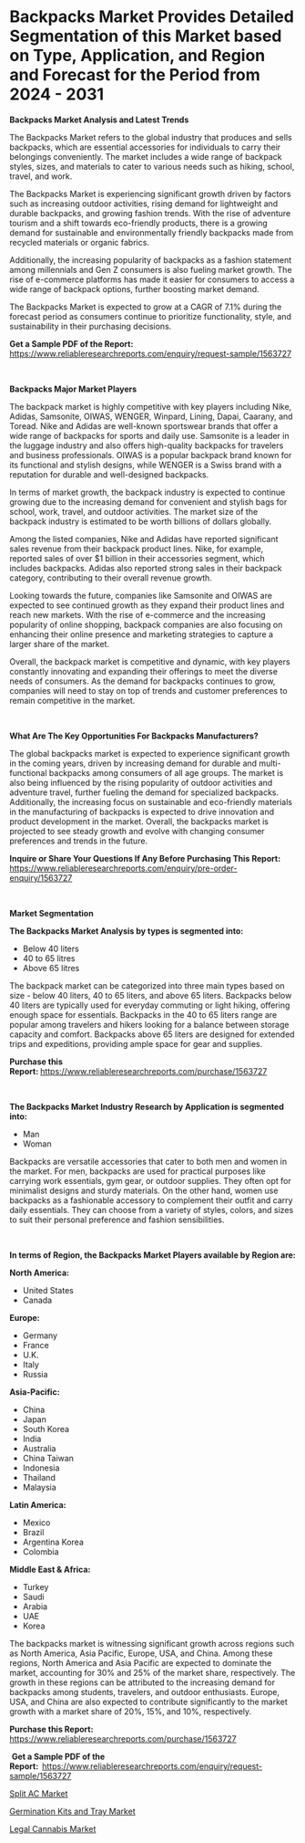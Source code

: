 <p><h1>Backpacks Market Provides Detailed Segmentation of this Market based on Type, Application, and Region and Forecast for the Period from 2024 - 2031</h1></p><p><strong>Backpacks Market Analysis and Latest Trends</strong></p>
<p><p>The Backpacks Market refers to the global industry that produces and sells backpacks, which are essential accessories for individuals to carry their belongings conveniently. The market includes a wide range of backpack styles, sizes, and materials to cater to various needs such as hiking, school, travel, and work.</p><p>The Backpacks Market is experiencing significant growth driven by factors such as increasing outdoor activities, rising demand for lightweight and durable backpacks, and growing fashion trends. With the rise of adventure tourism and a shift towards eco-friendly products, there is a growing demand for sustainable and environmentally friendly backpacks made from recycled materials or organic fabrics.</p><p>Additionally, the increasing popularity of backpacks as a fashion statement among millennials and Gen Z consumers is also fueling market growth. The rise of e-commerce platforms has made it easier for consumers to access a wide range of backpack options, further boosting market demand.</p><p>The Backpacks Market is expected to grow at a CAGR of 7.1% during the forecast period as consumers continue to prioritize functionality, style, and sustainability in their purchasing decisions.</p></p>
<p><strong>Get a Sample PDF of the Report:&nbsp;</strong> <a href="https://www.reliableresearchreports.com/enquiry/request-sample/1563727">https://www.reliableresearchreports.com/enquiry/request-sample/1563727</a></p>
<p>&nbsp;</p>
<p><strong>Backpacks Major Market Players</strong></p>
<p><p>The backpack market is highly competitive with key players including Nike, Adidas, Samsonite, OIWAS, WENGER, Winpard, Lining, Dapai, Caarany, and Toread. Nike and Adidas are well-known sportswear brands that offer a wide range of backpacks for sports and daily use. Samsonite is a leader in the luggage industry and also offers high-quality backpacks for travelers and business professionals. OIWAS is a popular backpack brand known for its functional and stylish designs, while WENGER is a Swiss brand with a reputation for durable and well-designed backpacks.</p><p>In terms of market growth, the backpack industry is expected to continue growing due to the increasing demand for convenient and stylish bags for school, work, travel, and outdoor activities. The market size of the backpack industry is estimated to be worth billions of dollars globally.</p><p>Among the listed companies, Nike and Adidas have reported significant sales revenue from their backpack product lines. Nike, for example, reported sales of over $1 billion in their accessories segment, which includes backpacks. Adidas also reported strong sales in their backpack category, contributing to their overall revenue growth.</p><p>Looking towards the future, companies like Samsonite and OIWAS are expected to see continued growth as they expand their product lines and reach new markets. With the rise of e-commerce and the increasing popularity of online shopping, backpack companies are also focusing on enhancing their online presence and marketing strategies to capture a larger share of the market.</p><p>Overall, the backpack market is competitive and dynamic, with key players constantly innovating and expanding their offerings to meet the diverse needs of consumers. As the demand for backpacks continues to grow, companies will need to stay on top of trends and customer preferences to remain competitive in the market.</p></p>
<p>&nbsp;</p>
<p><strong>What Are The Key Opportunities For Backpacks Manufacturers?</strong></p>
<p><p>The global backpacks market is expected to experience significant growth in the coming years, driven by increasing demand for durable and multi-functional backpacks among consumers of all age groups. The market is also being influenced by the rising popularity of outdoor activities and adventure travel, further fueling the demand for specialized backpacks. Additionally, the increasing focus on sustainable and eco-friendly materials in the manufacturing of backpacks is expected to drive innovation and product development in the market. Overall, the backpacks market is projected to see steady growth and evolve with changing consumer preferences and trends in the future.</p></p>
<p><strong>Inquire or Share Your Questions If Any Before Purchasing This Report:</strong> <a href="https://www.reliableresearchreports.com/enquiry/pre-order-enquiry/1563727">https://www.reliableresearchreports.com/enquiry/pre-order-enquiry/1563727</a></p>
<p>&nbsp;</p>
<p><strong>Market Segmentation</strong></p>
<p><strong>The Backpacks Market Analysis by types is segmented into:</strong></p>
<p><ul><li>Below 40 liters</li><li>40 to 65 litres</li><li>Above 65 litres</li></ul></p>
<p><p>The backpack market can be categorized into three main types based on size - below 40 liters, 40 to 65 liters, and above 65 liters. Backpacks below 40 liters are typically used for everyday commuting or light hiking, offering enough space for essentials. Backpacks in the 40 to 65 liters range are popular among travelers and hikers looking for a balance between storage capacity and comfort. Backpacks above 65 liters are designed for extended trips and expeditions, providing ample space for gear and supplies.</p></p>
<p><strong>Purchase this Report:&nbsp;</strong><a href="https://www.reliableresearchreports.com/purchase/1563727">https://www.reliableresearchreports.com/purchase/1563727</a></p>
<p>&nbsp;</p>
<p><strong>The Backpacks Market Industry Research by Application is segmented into:</strong></p>
<p><ul><li>Man</li><li>Woman</li></ul></p>
<p><p>Backpacks are versatile accessories that cater to both men and women in the market. For men, backpacks are used for practical purposes like carrying work essentials, gym gear, or outdoor supplies. They often opt for minimalist designs and sturdy materials. On the other hand, women use backpacks as a fashionable accessory to complement their outfit and carry daily essentials. They can choose from a variety of styles, colors, and sizes to suit their personal preference and fashion sensibilities.</p></p>
<p>&nbsp;</p>
<p><strong>In terms of Region, the Backpacks Market Players available by Region are:</strong></p>
<p>
    <p> <strong> North America: </strong>
        <ul>
            <li>United States</li>
            <li>Canada</li>
        </ul>
        </p> 
    <p> <strong> Europe: </strong>
        <ul>
            <li>Germany</li>
            <li>France</li>
            <li>U.K.</li>
            <li>Italy</li>
            <li>Russia</li>
        </ul>
        </p> 
    <p> <strong> Asia-Pacific: </strong>
        <ul>
            <li>China</li>
            <li>Japan</li>
            <li>South Korea</li>
            <li>India</li>
            <li>Australia</li>
            <li>China Taiwan</li>
            <li>Indonesia</li>
            <li>Thailand</li>
            <li>Malaysia</li>
        </ul>
        </p> 
    <p> <strong> Latin America: </strong>
        <ul>
            <li>Mexico</li>
            <li>Brazil</li>
            <li>Argentina Korea</li>
            <li>Colombia</li>
        </ul>
        </p> 
    <p> <strong> Middle East & Africa: </strong>
        <ul>
            <li>Turkey</li>
            <li>Saudi</li>
            <li>Arabia</li>
            <li>UAE</li>
            <li>Korea</li>
        </ul>
    </p>
    </p>
<p><p>The backpacks market is witnessing significant growth across regions such as North America, Asia Pacific, Europe, USA, and China. Among these regions, North America and Asia Pacific are expected to dominate the market, accounting for 30% and 25% of the market share, respectively. The growth in these regions can be attributed to the increasing demand for backpacks among students, travelers, and outdoor enthusiasts. Europe, USA, and China are also expected to contribute significantly to the market growth with a market share of 20%, 15%, and 10%, respectively.</p></p>
<p><strong>Purchase this Report: </strong><a href="https://www.reliableresearchreports.com/purchase/1563727">https://www.reliableresearchreports.com/purchase/1563727</a></p>
<p>&nbsp;<strong>Get a Sample PDF of the Report:&nbsp;&nbsp;</strong><a href="https://www.reliableresearchreports.com/enquiry/request-sample/1563727">https://www.reliableresearchreports.com/enquiry/request-sample/1563727</a></p>
<p><strong></strong></p>
<p><p><a href="https://github.com/Sherrillcrooksxa8i18ucf2m/Market-Research-Report-List-1/blob/main/split-ac-market.md">Split AC Market</a></p><p><a href="https://summer-dogwood-3e9.notion.site/Germination-Kits-and-Tray-Market-A-Comprehensive-Report-of-its-Market-Share-Growth-Trends-2024--f964d83e71b94807bbc249277301b3ac">Germination Kits and Tray Market</a></p><p><a href="https://lydian-appliance-61d.notion.site/Legal-Cannabis-Market-Insights-Market-Players-and-Forecast-Till-2031-1fc9e09dec0442bbb4363c7c2f44c128">Legal Cannabis Market</a></p></p>